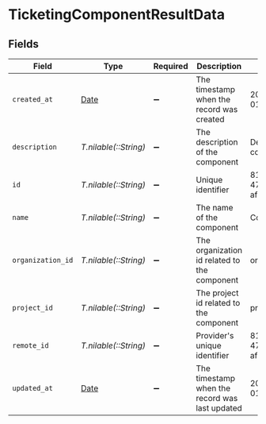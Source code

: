 # TicketingComponentResultData


## Fields

| Field                                                                | Type                                                                 | Required                                                             | Description                                                          | Example                                                              |
| -------------------------------------------------------------------- | -------------------------------------------------------------------- | -------------------------------------------------------------------- | -------------------------------------------------------------------- | -------------------------------------------------------------------- |
| `created_at`                                                         | [Date](https://ruby-doc.org/stdlib-2.6.1/libdoc/date/rdoc/Date.html) | :heavy_minus_sign:                                                   | The timestamp when the record was created                            | 2021-01-01T01:01:01.000Z                                             |
| `description`                                                        | *T.nilable(::String)*                                                | :heavy_minus_sign:                                                   | The description of the component                                     | Description of the component                                         |
| `id`                                                                 | *T.nilable(::String)*                                                | :heavy_minus_sign:                                                   | Unique identifier                                                    | 8187e5da-dc77-475e-9949-af0f1fa4e4e3                                 |
| `name`                                                               | *T.nilable(::String)*                                                | :heavy_minus_sign:                                                   | The name of the component                                            | Component Falcon                                                     |
| `organization_id`                                                    | *T.nilable(::String)*                                                | :heavy_minus_sign:                                                   | The organization id related to the component                         | organization-001                                                     |
| `project_id`                                                         | *T.nilable(::String)*                                                | :heavy_minus_sign:                                                   | The project id related to the component                              | project-001                                                          |
| `remote_id`                                                          | *T.nilable(::String)*                                                | :heavy_minus_sign:                                                   | Provider's unique identifier                                         | 8187e5da-dc77-475e-9949-af0f1fa4e4e3                                 |
| `updated_at`                                                         | [Date](https://ruby-doc.org/stdlib-2.6.1/libdoc/date/rdoc/Date.html) | :heavy_minus_sign:                                                   | The timestamp when the record was last updated                       | 2021-01-01T01:01:01.000Z                                             |